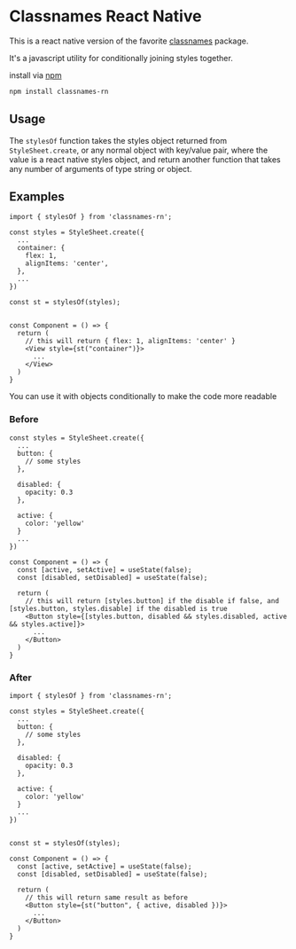 # Classnames React Native

This is a react native version of the favorite [classnames](https://www.npmjs.com/package/classnames) package.

It's a javascript utility for conditionally joining styles together.

install via [npm](https://www.npmjs.com/)

```bash
npm install classnames-rn
```

## Usage

The `stylesOf` function takes the styles object returned from `StyleSheet.create`, or any normal object with key/value pair, where the value is a react native styles object, and return another function that takes any number of arguments of type string or object.

## Examples

```tsx
import { stylesOf } from 'classnames-rn';

const styles = StyleSheet.create({
  ...
  container: {
    flex: 1,
    alignItems: 'center',
  },
  ...
})

const st = stylesOf(styles);


const Component = () => {
  return (
    // this will return { flex: 1, alignItems: 'center' } 
    <View style={st("container")}> 
      ...
    </View>
  )
}
```

You can use it with objects conditionally to make the code more readable

### Before

```tsx
const styles = StyleSheet.create({
  ...
  button: {
    // some styles
  },

  disabled: {
    opacity: 0.3
  },

  active: {
    color: 'yellow'
  }
  ...
})

const Component = () => {
  const [active, setActive] = useState(false);
  const [disabled, setDisabled] = useState(false);

  return (
    // this will return [styles.button] if the disable if false, and [styles.button, styles.disable] if the disabled is true
    <Button style={[styles.button, disabled && styles.disabled, active && styles.active]}> 
      ...
    </Button>
  )
}
```

### After

```tsx
import { stylesOf } from 'classnames-rn';

const styles = StyleSheet.create({
  ...
  button: {
    // some styles
  },

  disabled: {
    opacity: 0.3
  },

  active: {
    color: 'yellow'
  }
  ...
})


const st = stylesOf(styles);

const Component = () => {
  const [active, setActive] = useState(false);
  const [disabled, setDisabled] = useState(false);

  return (
    // this will return same result as before
    <Button style={st("button", { active, disabled })}> 
      ...
    </Button>
  )
}
```
